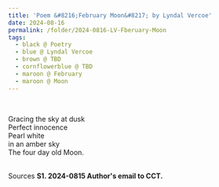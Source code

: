 ```yaml
---
title: 'Poem &#8216;February Moon&#8217; by Lyndal Vercoe'
date: 2024-08-16
permalink: /folder/2024-0816-LV-Fberuary-Moon
tags:
  - black @ Poetry
  - blue @ Lyndal Vercoe
  - brown @ TBD
  - cornflowerblue @ TBD
  - maroon @ February
  - maroon @ Moon  
---
```


<br>

<p>
Gracing the sky at dusk<br>
Perfect innocence<br>
Pearl white<br>
in an amber sky<br>
The four day old Moon.<br>
</p>

<br>

<wave-list>
<list-title color="DarkSeaGreen" width="40">Sources</list-title>
  <list-item color="BlanchedAlmond"  width="285"><b> S1. 2024-0815 Author's email to CCT.</b></list-item>
</wave-list>